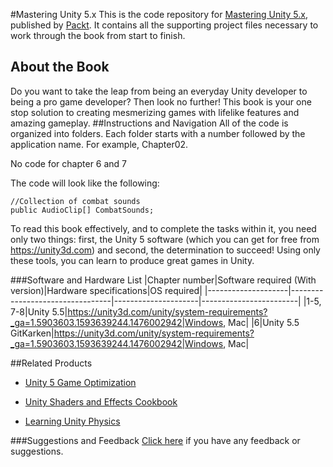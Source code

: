 #Mastering Unity 5.x
This is the code repository for [Mastering Unity 5.x](https://www.packtpub.com/game-development/mastering-unity-5x?utm_source=github&utm_medium=repository&utm_campaign=9781785880742), published by [Packt](https://www.packtpub.com/?utm_source=github). It contains all the supporting project files necessary to work through the book from start to finish.
## About the Book
Do you want to take the leap from being an everyday Unity developer to being a pro game developer? Then look no further! This book is your one stop solution to creating mesmerizing games with lifelike features and amazing gameplay.
##Instructions and Navigation
All of the code is organized into folders. Each folder starts with a number followed by the application name. For example, Chapter02.

No code for chapter 6 and 7

The code will look like the following:
```
//Collection of combat sounds
public AudioClip[] CombatSounds;
```

To read this book effectively, and to complete the tasks within it, you need only two things: first, the Unity 5 software (which you can get for free from https://unity3d.com) and second, the determination to succeed! Using only these tools, you can learn to produce great games in Unity.

###Software and Hardware List
|Chapter number|Software required (With version)|Hardware specifications|OS required|
|--------------------|---------------------------------|---------------------|------------------------|
|1-5, 7-8|Unity 5.5|https://unity3d.com/unity/system-requirements?_ga=1.5903603.1593639244.1476002942|Windows, Mac|
|6|Unity 5.5  GitKarken|https://unity3d.com/unity/system-requirements?_ga=1.5903603.1593639244.1476002942|Windows, Mac|

##Related Products
* [Unity 5 Game Optimization](https://www.packtpub.com/game-development/unity-5-game-optimization?utm_source=github&utm_medium=repository&utm_campaign=9781785884580)

* [Unity Shaders and Effects Cookbook](https://www.packtpub.com/game-development/unity-shaders-and-effects-cookbook?utm_source=github&utm_medium=repository&utm_campaign=9781849695084)

* [Learning Unity Physics](https://www.packtpub.com/game-development/learning-unity-physics?utm_source=github&utm_medium=repository&utm_campaign=9781783553693)

###Suggestions and Feedback
[Click here](https://docs.google.com/forms/d/e/1FAIpQLSe5qwunkGf6PUvzPirPDtuy1Du5Rlzew23UBp2S-P3wB-GcwQ/viewform) if you have any feedback or suggestions.
